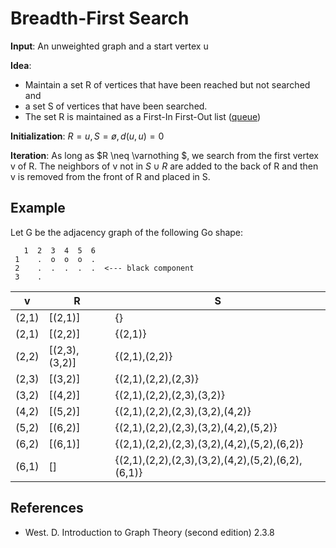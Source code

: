# Breadth-First Search

**Input**: An unweighted graph and a start vertex u

**Idea**:

 - Maintain a set R of vertices that have been reached but not searched and
 - a set S of vertices that have been searched.
 - The set R is maintained as a First-In First-Out list ([queue](https://en.wikipedia.org/wiki/Queue_%28abstract_data_type%29))

**Initialization**: $R = {u}, S = ø, d(u,u) = 0$

**Iteration**: As long as $R \neq \varnothing $, we search from the first vertex v of R. The neighbors of v not in $S \cup R$ are added to the back of R and then v is removed from the front of R and placed in S.

## Example

Let G be the adjacency graph of the following Go shape: 


       1  2  3  4  5  6
     1    .  o  o  o  .
     2    .  .  .  .  .  <--- black component
     3    .

 | v | R | S |
 |---|---|---|
 | (2,1) | [(2,1)] | {} |
 | (2,1) | [(2,2)] | {(2,1)} |
 | (2,2) | [(2,3),(3,2)] | {(2,1),(2,2)} |
 | (2,3) | [(3,2)] | {(2,1),(2,2),(2,3)} |
 | (3,2) | [(4,2)] | {(2,1),(2,2),(2,3),(3,2)} |
 | (4,2) | [(5,2)] | {(2,1),(2,2),(2,3),(3,2),(4,2)} |
 | (5,2) | [(6,2)] | {(2,1),(2,2),(2,3),(3,2),(4,2),(5,2)} |
 | (6,2) | [(6,1)] | {(2,1),(2,2),(2,3),(3,2),(4,2),(5,2),(6,2)} |
 | (6,1) | [] | {(2,1),(2,2),(2,3),(3,2),(4,2),(5,2),(6,2),(6,1)} |


## References
 - West. D. Introduction to Graph Theory (second edition) 2.3.8
